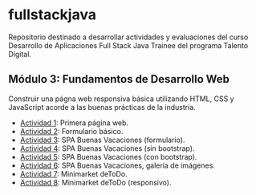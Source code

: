 # fullstackjava

Repositorio destinado a desarrollar actividades y evaluaciones del curso Desarrollo de Aplicaciones Full Stack Java Trainee del programa Talento Digital.

## Módulo 3: Fundamentos de Desarrollo Web 
Construir una págna web responsiva básica utilizando HTML, CSS y JavaScript acorde a las buenas prácticas de la industria.
- [Actividad 1](https://cochayuyo.github.io/fullstackjava/mod3/act1/): Primera página web.
- [Actividad 2](https://cochayuyo.github.io/fullstackjava/mod3/act2/): Formulario básico.
- [Actividad 3](https://cochayuyo.github.io/fullstackjava/mod3/act3/): SPA Buenas Vacaciones (formulario).
- [Actividad 4](https://cochayuyo.github.io/fullstackjava/mod3/act4/): SPA Buenas Vacaciones (sin bootstrap).
- [Actividad 5](https://cochayuyo.github.io/fullstackjava/mod3/act5/): SPA Buenas Vacaciones (con bootstrap).
- [Actividad 6](https://cochayuyo.github.io/fullstackjava/mod3/act6/): SPA Buenas Vacaciones, galería de imágenes.
- [Actividad 7](https://cochayuyo.github.io/fullstackjava/mod3/act7/): Minimarket deToDo.
- [Actividad 8](https://cochayuyo.github.io/fullstackjava/mod3/act8/): Minimarket deToDo (responsivo).
